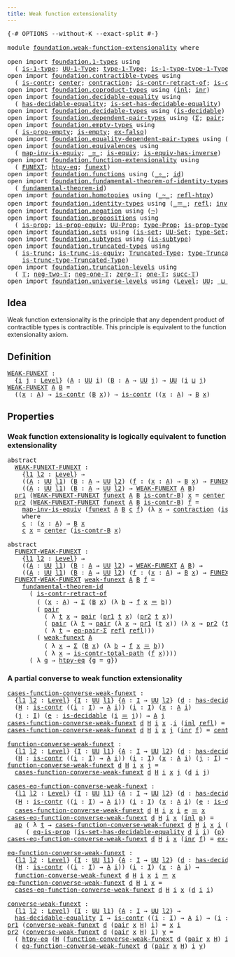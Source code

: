 ```yaml
---
title: Weak function extensionality
---
```


<pre class="Agda"><a id="54" class="Symbol">{-#</a> <a id="58" class="Keyword">OPTIONS</a> <a id="66" class="Pragma">--without-K</a> <a id="78" class="Pragma">--exact-split</a> <a id="92" class="Symbol">#-}</a>

<a id="97" class="Keyword">module</a> <a id="104" href="foundation.weak-function-extensionality.html" class="Module">foundation.weak-function-extensionality</a> <a id="144" class="Keyword">where</a>

<a id="151" class="Keyword">open</a> <a id="156" class="Keyword">import</a> <a id="163" href="foundation.1-types.html" class="Module">foundation.1-types</a> <a id="182" class="Keyword">using</a>
  <a id="190" class="Symbol">(</a> <a id="192" href="foundation-core.1-types.html#807" class="Function">is-1-type</a><a id="201" class="Symbol">;</a> <a id="203" href="foundation-core.1-types.html#873" class="Function">UU-1-Type</a><a id="212" class="Symbol">;</a> <a id="214" href="foundation-core.1-types.html#945" class="Function">type-1-Type</a><a id="225" class="Symbol">;</a> <a id="227" href="foundation-core.1-types.html#1022" class="Function">is-1-type-type-1-Type</a><a id="248" class="Symbol">)</a>
<a id="250" class="Keyword">open</a> <a id="255" class="Keyword">import</a> <a id="262" href="foundation.contractible-types.html" class="Module">foundation.contractible-types</a> <a id="292" class="Keyword">using</a>
  <a id="300" class="Symbol">(</a> <a id="302" href="foundation-core.contractible-types.html#1006" class="Function">is-contr</a><a id="310" class="Symbol">;</a> <a id="312" href="foundation-core.contractible-types.html#1098" class="Function">center</a><a id="318" class="Symbol">;</a> <a id="320" href="foundation-core.contractible-types.html#1438" class="Function">contraction</a><a id="331" class="Symbol">;</a> <a id="333" href="foundation-core.contractible-types.html#2626" class="Function">is-contr-retract-of</a><a id="352" class="Symbol">;</a> <a id="354" href="foundation-core.contractible-types.html#2046" class="Function">is-contr-total-path</a><a id="373" class="Symbol">)</a>
<a id="375" class="Keyword">open</a> <a id="380" class="Keyword">import</a> <a id="387" href="foundation.coproduct-types.html" class="Module">foundation.coproduct-types</a> <a id="414" class="Keyword">using</a> <a id="420" class="Symbol">(</a><a id="421" href="foundation.coproduct-types.html#1249" class="InductiveConstructor">inl</a><a id="424" class="Symbol">;</a> <a id="426" href="foundation.coproduct-types.html#1267" class="InductiveConstructor">inr</a><a id="429" class="Symbol">)</a>
<a id="431" class="Keyword">open</a> <a id="436" class="Keyword">import</a> <a id="443" href="foundation.decidable-equality.html" class="Module">foundation.decidable-equality</a> <a id="473" class="Keyword">using</a>
  <a id="481" class="Symbol">(</a> <a id="483" href="foundation.decidable-equality.html#1796" class="Function">has-decidable-equality</a><a id="505" class="Symbol">;</a> <a id="507" href="foundation.decidable-equality.html#6964" class="Function">is-set-has-decidable-equality</a><a id="536" class="Symbol">)</a>
<a id="538" class="Keyword">open</a> <a id="543" class="Keyword">import</a> <a id="550" href="foundation.decidable-types.html" class="Module">foundation.decidable-types</a> <a id="577" class="Keyword">using</a> <a id="583" class="Symbol">(</a><a id="584" href="foundation.decidable-types.html#1915" class="Function">is-decidable</a><a id="596" class="Symbol">)</a>
<a id="598" class="Keyword">open</a> <a id="603" class="Keyword">import</a> <a id="610" href="foundation.dependent-pair-types.html" class="Module">foundation.dependent-pair-types</a> <a id="642" class="Keyword">using</a> <a id="648" class="Symbol">(</a><a id="649" href="foundation-core.dependent-pair-types.html#515" class="Record">Σ</a><a id="650" class="Symbol">;</a> <a id="652" href="foundation-core.dependent-pair-types.html#588" class="InductiveConstructor">pair</a><a id="656" class="Symbol">;</a> <a id="658" href="foundation-core.dependent-pair-types.html#605" class="Field">pr1</a><a id="661" class="Symbol">;</a> <a id="663" href="foundation-core.dependent-pair-types.html#617" class="Field">pr2</a><a id="666" class="Symbol">)</a>
<a id="668" class="Keyword">open</a> <a id="673" class="Keyword">import</a> <a id="680" href="foundation.empty-types.html" class="Module">foundation.empty-types</a> <a id="703" class="Keyword">using</a>
  <a id="711" class="Symbol">(</a> <a id="713" href="foundation-core.empty-types.html#2377" class="Function">is-prop-empty</a><a id="726" class="Symbol">;</a> <a id="728" href="foundation-core.empty-types.html#1228" class="Function">is-empty</a><a id="736" class="Symbol">;</a> <a id="738" href="foundation-core.empty-types.html#1160" class="Function">ex-falso</a><a id="746" class="Symbol">)</a>
<a id="748" class="Keyword">open</a> <a id="753" class="Keyword">import</a> <a id="760" href="foundation.equality-dependent-pair-types.html" class="Module">foundation.equality-dependent-pair-types</a> <a id="801" class="Keyword">using</a> <a id="807" class="Symbol">(</a><a id="808" href="foundation-core.equality-dependent-pair-types.html#1278" class="Function">eq-pair-Σ</a><a id="817" class="Symbol">)</a>
<a id="819" class="Keyword">open</a> <a id="824" class="Keyword">import</a> <a id="831" href="foundation.equivalences.html" class="Module">foundation.equivalences</a> <a id="855" class="Keyword">using</a>
  <a id="863" class="Symbol">(</a> <a id="865" href="foundation-core.equivalences.html#4187" class="Function">map-inv-is-equiv</a><a id="881" class="Symbol">;</a> <a id="883" href="foundation-core.equivalences.html#1621" class="Function Operator">_≃_</a><a id="886" class="Symbol">;</a> <a id="888" href="foundation-core.equivalences.html#1556" class="Function">is-equiv</a><a id="896" class="Symbol">;</a> <a id="898" href="foundation-core.equivalences.html#3013" class="Function">is-equiv-has-inverse</a><a id="918" class="Symbol">)</a>
<a id="920" class="Keyword">open</a> <a id="925" class="Keyword">import</a> <a id="932" href="foundation.function-extensionality.html" class="Module">foundation.function-extensionality</a> <a id="967" class="Keyword">using</a>
  <a id="975" class="Symbol">(</a> <a id="977" href="foundation-core.function-extensionality.html#1047" class="Function">FUNEXT</a><a id="983" class="Symbol">;</a> <a id="985" href="foundation-core.function-extensionality.html#965" class="Function">htpy-eq</a><a id="992" class="Symbol">;</a> <a id="994" href="foundation-core.function-extensionality.html#1258" class="Postulate">funext</a><a id="1000" class="Symbol">)</a>
<a id="1002" class="Keyword">open</a> <a id="1007" class="Keyword">import</a> <a id="1014" href="foundation.functions.html" class="Module">foundation.functions</a> <a id="1035" class="Keyword">using</a> <a id="1041" class="Symbol">(</a><a id="1042" href="foundation-core.functions.html#420" class="Function Operator">_∘_</a><a id="1045" class="Symbol">;</a> <a id="1047" href="foundation-core.functions.html#322" class="Function">id</a><a id="1049" class="Symbol">)</a>
<a id="1051" class="Keyword">open</a> <a id="1056" class="Keyword">import</a> <a id="1063" href="foundation.fundamental-theorem-of-identity-types.html" class="Module">foundation.fundamental-theorem-of-identity-types</a> <a id="1112" class="Keyword">using</a>
  <a id="1120" class="Symbol">(</a> <a id="1122" href="foundation-core.fundamental-theorem-of-identity-types.html#1894" class="Function">fundamental-theorem-id</a><a id="1144" class="Symbol">)</a>
<a id="1146" class="Keyword">open</a> <a id="1151" class="Keyword">import</a> <a id="1158" href="foundation.homotopies.html" class="Module">foundation.homotopies</a> <a id="1180" class="Keyword">using</a> <a id="1186" class="Symbol">(</a><a id="1187" href="foundation-core.homotopies.html#1249" class="Function Operator">_~_</a><a id="1190" class="Symbol">;</a> <a id="1192" href="foundation-core.homotopies.html#1368" class="Function">refl-htpy</a><a id="1201" class="Symbol">)</a>
<a id="1203" class="Keyword">open</a> <a id="1208" class="Keyword">import</a> <a id="1215" href="foundation.identity-types.html" class="Module">foundation.identity-types</a> <a id="1241" class="Keyword">using</a> <a id="1247" class="Symbol">(</a><a id="1248" href="foundation-core.identity-types.html#1865" class="Function Operator">_＝_</a><a id="1251" class="Symbol">;</a> <a id="1253" href="foundation-core.identity-types.html#1820" class="InductiveConstructor">refl</a><a id="1257" class="Symbol">;</a> <a id="1259" href="foundation-core.identity-types.html#2729" class="Function">inv</a><a id="1262" class="Symbol">;</a> <a id="1264" href="foundation-core.identity-types.html#2425" class="Function Operator">_∙_</a><a id="1267" class="Symbol">;</a> <a id="1269" href="foundation-core.identity-types.html#4003" class="Function">ap</a><a id="1271" class="Symbol">)</a>
<a id="1273" class="Keyword">open</a> <a id="1278" class="Keyword">import</a> <a id="1285" href="foundation.negation.html" class="Module">foundation.negation</a> <a id="1305" class="Keyword">using</a> <a id="1311" class="Symbol">(</a><a id="1312" href="foundation-core.negation.html#465" class="Function">¬</a><a id="1313" class="Symbol">)</a>
<a id="1315" class="Keyword">open</a> <a id="1320" class="Keyword">import</a> <a id="1327" href="foundation.propositions.html" class="Module">foundation.propositions</a> <a id="1351" class="Keyword">using</a>
  <a id="1359" class="Symbol">(</a> <a id="1361" href="foundation-core.propositions.html#1309" class="Function">is-prop</a><a id="1368" class="Symbol">;</a> <a id="1370" href="foundation-core.propositions.html#4526" class="Function">is-prop-equiv</a><a id="1383" class="Symbol">;</a> <a id="1385" href="foundation-core.propositions.html#1393" class="Function">UU-Prop</a><a id="1392" class="Symbol">;</a> <a id="1394" href="foundation-core.propositions.html#1495" class="Function">type-Prop</a><a id="1403" class="Symbol">;</a> <a id="1405" href="foundation-core.propositions.html#1562" class="Function">is-prop-type-Prop</a><a id="1422" class="Symbol">;</a> <a id="1424" href="foundation-core.propositions.html#2719" class="Function">eq-is-prop</a><a id="1434" class="Symbol">)</a>
<a id="1436" class="Keyword">open</a> <a id="1441" class="Keyword">import</a> <a id="1448" href="foundation.sets.html" class="Module">foundation.sets</a> <a id="1464" class="Keyword">using</a> <a id="1470" class="Symbol">(</a><a id="1471" href="foundation-core.sets.html#1113" class="Function">is-set</a><a id="1477" class="Symbol">;</a> <a id="1479" href="foundation-core.sets.html#1190" class="Function">UU-Set</a><a id="1485" class="Symbol">;</a> <a id="1487" href="foundation-core.sets.html#1304" class="Function">type-Set</a><a id="1495" class="Symbol">;</a> <a id="1497" href="foundation-core.sets.html#1355" class="Function">is-set-type-Set</a><a id="1512" class="Symbol">)</a>
<a id="1514" class="Keyword">open</a> <a id="1519" class="Keyword">import</a> <a id="1526" href="foundation.subtypes.html" class="Module">foundation.subtypes</a> <a id="1546" class="Keyword">using</a> <a id="1552" class="Symbol">(</a><a id="1553" href="foundation-core.subtypes.html#2152" class="Function">is-subtype</a><a id="1563" class="Symbol">)</a>
<a id="1565" class="Keyword">open</a> <a id="1570" class="Keyword">import</a> <a id="1577" href="foundation.truncated-types.html" class="Module">foundation.truncated-types</a> <a id="1604" class="Keyword">using</a>
  <a id="1612" class="Symbol">(</a> <a id="1614" href="foundation-core.truncated-types.html#1749" class="Function">is-trunc</a><a id="1622" class="Symbol">;</a> <a id="1624" href="foundation-core.truncated-types.html#4268" class="Function">is-trunc-is-equiv</a><a id="1641" class="Symbol">;</a> <a id="1643" href="foundation-core.truncated-types.html#2047" class="Function">Truncated-Type</a><a id="1657" class="Symbol">;</a> <a id="1659" href="foundation-core.truncated-types.html#2182" class="Function">type-Truncated-Type</a><a id="1678" class="Symbol">;</a>
    <a id="1684" href="foundation-core.truncated-types.html#2261" class="Function">is-trunc-type-Truncated-Type</a><a id="1712" class="Symbol">)</a>
<a id="1714" class="Keyword">open</a> <a id="1719" class="Keyword">import</a> <a id="1726" href="foundation.truncation-levels.html" class="Module">foundation.truncation-levels</a> <a id="1755" class="Keyword">using</a>
  <a id="1763" class="Symbol">(</a> <a id="1765" href="foundation-core.truncation-levels.html#395" class="Datatype">𝕋</a><a id="1766" class="Symbol">;</a> <a id="1768" href="foundation-core.truncation-levels.html#416" class="InductiveConstructor">neg-two-𝕋</a><a id="1777" class="Symbol">;</a> <a id="1779" href="foundation-core.truncation-levels.html#448" class="Function">neg-one-𝕋</a><a id="1788" class="Symbol">;</a> <a id="1790" href="foundation-core.truncation-levels.html#492" class="Function">zero-𝕋</a><a id="1796" class="Symbol">;</a> <a id="1798" href="foundation-core.truncation-levels.html#530" class="Function">one-𝕋</a><a id="1803" class="Symbol">;</a> <a id="1805" href="foundation-core.truncation-levels.html#432" class="InductiveConstructor">succ-𝕋</a><a id="1811" class="Symbol">)</a>
<a id="1813" class="Keyword">open</a> <a id="1818" class="Keyword">import</a> <a id="1825" href="foundation.universe-levels.html" class="Module">foundation.universe-levels</a> <a id="1852" class="Keyword">using</a> <a id="1858" class="Symbol">(</a><a id="1859" href="Agda.Primitive.html#597" class="Postulate">Level</a><a id="1864" class="Symbol">;</a> <a id="1866" href="foundation-core.universe-levels.html#235" class="Primitive">UU</a><a id="1868" class="Symbol">;</a> <a id="1870" href="Agda.Primitive.html#810" class="Primitive Operator">_⊔_</a><a id="1873" class="Symbol">)</a>
</pre>
## Idea

Weak function extensionality is the principle that any dependent product of contractible types is contractible. This principle is equivalent to the function extensionality axiom.

## Definition

<pre class="Agda"><a id="WEAK-FUNEXT"></a><a id="2092" href="foundation.weak-function-extensionality.html#2092" class="Function">WEAK-FUNEXT</a> <a id="2104" class="Symbol">:</a>
  <a id="2108" class="Symbol">{</a><a id="2109" href="foundation.weak-function-extensionality.html#2109" class="Bound">i</a> <a id="2111" href="foundation.weak-function-extensionality.html#2111" class="Bound">j</a> <a id="2113" class="Symbol">:</a> <a id="2115" href="Agda.Primitive.html#597" class="Postulate">Level</a><a id="2120" class="Symbol">}</a> <a id="2122" class="Symbol">(</a><a id="2123" href="foundation.weak-function-extensionality.html#2123" class="Bound">A</a> <a id="2125" class="Symbol">:</a> <a id="2127" href="foundation-core.universe-levels.html#235" class="Primitive">UU</a> <a id="2130" href="foundation.weak-function-extensionality.html#2109" class="Bound">i</a><a id="2131" class="Symbol">)</a> <a id="2133" class="Symbol">(</a><a id="2134" href="foundation.weak-function-extensionality.html#2134" class="Bound">B</a> <a id="2136" class="Symbol">:</a> <a id="2138" href="foundation.weak-function-extensionality.html#2123" class="Bound">A</a> <a id="2140" class="Symbol">→</a> <a id="2142" href="foundation-core.universe-levels.html#235" class="Primitive">UU</a> <a id="2145" href="foundation.weak-function-extensionality.html#2111" class="Bound">j</a><a id="2146" class="Symbol">)</a> <a id="2148" class="Symbol">→</a> <a id="2150" href="foundation-core.universe-levels.html#235" class="Primitive">UU</a> <a id="2153" class="Symbol">(</a><a id="2154" href="foundation.weak-function-extensionality.html#2109" class="Bound">i</a> <a id="2156" href="Agda.Primitive.html#810" class="Primitive Operator">⊔</a> <a id="2158" href="foundation.weak-function-extensionality.html#2111" class="Bound">j</a><a id="2159" class="Symbol">)</a>
<a id="2161" href="foundation.weak-function-extensionality.html#2092" class="Function">WEAK-FUNEXT</a> <a id="2173" href="foundation.weak-function-extensionality.html#2173" class="Bound">A</a> <a id="2175" href="foundation.weak-function-extensionality.html#2175" class="Bound">B</a> <a id="2177" class="Symbol">=</a>
  <a id="2181" class="Symbol">((</a><a id="2183" href="foundation.weak-function-extensionality.html#2183" class="Bound">x</a> <a id="2185" class="Symbol">:</a> <a id="2187" href="foundation.weak-function-extensionality.html#2173" class="Bound">A</a><a id="2188" class="Symbol">)</a> <a id="2190" class="Symbol">→</a> <a id="2192" href="foundation-core.contractible-types.html#1006" class="Function">is-contr</a> <a id="2201" class="Symbol">(</a><a id="2202" href="foundation.weak-function-extensionality.html#2175" class="Bound">B</a> <a id="2204" href="foundation.weak-function-extensionality.html#2183" class="Bound">x</a><a id="2205" class="Symbol">))</a> <a id="2208" class="Symbol">→</a> <a id="2210" href="foundation-core.contractible-types.html#1006" class="Function">is-contr</a> <a id="2219" class="Symbol">((</a><a id="2221" href="foundation.weak-function-extensionality.html#2221" class="Bound">x</a> <a id="2223" class="Symbol">:</a> <a id="2225" href="foundation.weak-function-extensionality.html#2173" class="Bound">A</a><a id="2226" class="Symbol">)</a> <a id="2228" class="Symbol">→</a> <a id="2230" href="foundation.weak-function-extensionality.html#2175" class="Bound">B</a> <a id="2232" href="foundation.weak-function-extensionality.html#2221" class="Bound">x</a><a id="2233" class="Symbol">)</a>
</pre>
## Properties

### Weak function extensionality is logically equivalent to function extensionality

<pre class="Agda"><a id="2348" class="Keyword">abstract</a>
  <a id="WEAK-FUNEXT-FUNEXT"></a><a id="2359" href="foundation.weak-function-extensionality.html#2359" class="Function">WEAK-FUNEXT-FUNEXT</a> <a id="2378" class="Symbol">:</a>
    <a id="2384" class="Symbol">{</a><a id="2385" href="foundation.weak-function-extensionality.html#2385" class="Bound">l1</a> <a id="2388" href="foundation.weak-function-extensionality.html#2388" class="Bound">l2</a> <a id="2391" class="Symbol">:</a> <a id="2393" href="Agda.Primitive.html#597" class="Postulate">Level</a><a id="2398" class="Symbol">}</a> <a id="2400" class="Symbol">→</a>
    <a id="2406" class="Symbol">((</a><a id="2408" href="foundation.weak-function-extensionality.html#2408" class="Bound">A</a> <a id="2410" class="Symbol">:</a> <a id="2412" href="foundation-core.universe-levels.html#235" class="Primitive">UU</a> <a id="2415" href="foundation.weak-function-extensionality.html#2385" class="Bound">l1</a><a id="2417" class="Symbol">)</a> <a id="2419" class="Symbol">(</a><a id="2420" href="foundation.weak-function-extensionality.html#2420" class="Bound">B</a> <a id="2422" class="Symbol">:</a> <a id="2424" href="foundation.weak-function-extensionality.html#2408" class="Bound">A</a> <a id="2426" class="Symbol">→</a> <a id="2428" href="foundation-core.universe-levels.html#235" class="Primitive">UU</a> <a id="2431" href="foundation.weak-function-extensionality.html#2388" class="Bound">l2</a><a id="2433" class="Symbol">)</a> <a id="2435" class="Symbol">(</a><a id="2436" href="foundation.weak-function-extensionality.html#2436" class="Bound">f</a> <a id="2438" class="Symbol">:</a> <a id="2440" class="Symbol">(</a><a id="2441" href="foundation.weak-function-extensionality.html#2441" class="Bound">x</a> <a id="2443" class="Symbol">:</a> <a id="2445" href="foundation.weak-function-extensionality.html#2408" class="Bound">A</a><a id="2446" class="Symbol">)</a> <a id="2448" class="Symbol">→</a> <a id="2450" href="foundation.weak-function-extensionality.html#2420" class="Bound">B</a> <a id="2452" href="foundation.weak-function-extensionality.html#2441" class="Bound">x</a><a id="2453" class="Symbol">)</a> <a id="2455" class="Symbol">→</a> <a id="2457" href="foundation-core.function-extensionality.html#1047" class="Function">FUNEXT</a> <a id="2464" href="foundation.weak-function-extensionality.html#2436" class="Bound">f</a><a id="2465" class="Symbol">)</a> <a id="2467" class="Symbol">→</a>
    <a id="2473" class="Symbol">((</a><a id="2475" href="foundation.weak-function-extensionality.html#2475" class="Bound">A</a> <a id="2477" class="Symbol">:</a> <a id="2479" href="foundation-core.universe-levels.html#235" class="Primitive">UU</a> <a id="2482" href="foundation.weak-function-extensionality.html#2385" class="Bound">l1</a><a id="2484" class="Symbol">)</a> <a id="2486" class="Symbol">(</a><a id="2487" href="foundation.weak-function-extensionality.html#2487" class="Bound">B</a> <a id="2489" class="Symbol">:</a> <a id="2491" href="foundation.weak-function-extensionality.html#2475" class="Bound">A</a> <a id="2493" class="Symbol">→</a> <a id="2495" href="foundation-core.universe-levels.html#235" class="Primitive">UU</a> <a id="2498" href="foundation.weak-function-extensionality.html#2388" class="Bound">l2</a><a id="2500" class="Symbol">)</a> <a id="2502" class="Symbol">→</a> <a id="2504" href="foundation.weak-function-extensionality.html#2092" class="Function">WEAK-FUNEXT</a> <a id="2516" href="foundation.weak-function-extensionality.html#2475" class="Bound">A</a> <a id="2518" href="foundation.weak-function-extensionality.html#2487" class="Bound">B</a><a id="2519" class="Symbol">)</a>
  <a id="2523" href="foundation-core.dependent-pair-types.html#605" class="Field">pr1</a> <a id="2527" class="Symbol">(</a><a id="2528" href="foundation.weak-function-extensionality.html#2359" class="Function">WEAK-FUNEXT-FUNEXT</a> <a id="2547" href="foundation.weak-function-extensionality.html#2547" class="Bound">funext</a> <a id="2554" href="foundation.weak-function-extensionality.html#2554" class="Bound">A</a> <a id="2556" href="foundation.weak-function-extensionality.html#2556" class="Bound">B</a> <a id="2558" href="foundation.weak-function-extensionality.html#2558" class="Bound">is-contr-B</a><a id="2568" class="Symbol">)</a> <a id="2570" href="foundation.weak-function-extensionality.html#2570" class="Bound">x</a> <a id="2572" class="Symbol">=</a> <a id="2574" href="foundation-core.contractible-types.html#1098" class="Function">center</a> <a id="2581" class="Symbol">(</a><a id="2582" href="foundation.weak-function-extensionality.html#2558" class="Bound">is-contr-B</a> <a id="2593" href="foundation.weak-function-extensionality.html#2570" class="Bound">x</a><a id="2594" class="Symbol">)</a>
  <a id="2598" href="foundation-core.dependent-pair-types.html#617" class="Field">pr2</a> <a id="2602" class="Symbol">(</a><a id="2603" href="foundation.weak-function-extensionality.html#2359" class="Function">WEAK-FUNEXT-FUNEXT</a> <a id="2622" href="foundation.weak-function-extensionality.html#2622" class="Bound">funext</a> <a id="2629" href="foundation.weak-function-extensionality.html#2629" class="Bound">A</a> <a id="2631" href="foundation.weak-function-extensionality.html#2631" class="Bound">B</a> <a id="2633" href="foundation.weak-function-extensionality.html#2633" class="Bound">is-contr-B</a><a id="2643" class="Symbol">)</a> <a id="2645" href="foundation.weak-function-extensionality.html#2645" class="Bound">f</a> <a id="2647" class="Symbol">=</a>
    <a id="2653" href="foundation-core.equivalences.html#4187" class="Function">map-inv-is-equiv</a> <a id="2670" class="Symbol">(</a><a id="2671" href="foundation.weak-function-extensionality.html#2622" class="Bound">funext</a> <a id="2678" href="foundation.weak-function-extensionality.html#2629" class="Bound">A</a> <a id="2680" href="foundation.weak-function-extensionality.html#2631" class="Bound">B</a> <a id="2682" href="foundation.weak-function-extensionality.html#2742" class="Function">c</a> <a id="2684" href="foundation.weak-function-extensionality.html#2645" class="Bound">f</a><a id="2685" class="Symbol">)</a> <a id="2687" class="Symbol">(λ</a> <a id="2690" href="foundation.weak-function-extensionality.html#2690" class="Bound">x</a> <a id="2692" class="Symbol">→</a> <a id="2694" href="foundation-core.contractible-types.html#1438" class="Function">contraction</a> <a id="2706" class="Symbol">(</a><a id="2707" href="foundation.weak-function-extensionality.html#2633" class="Bound">is-contr-B</a> <a id="2718" href="foundation.weak-function-extensionality.html#2690" class="Bound">x</a><a id="2719" class="Symbol">)</a> <a id="2721" class="Symbol">(</a><a id="2722" href="foundation.weak-function-extensionality.html#2645" class="Bound">f</a> <a id="2724" href="foundation.weak-function-extensionality.html#2690" class="Bound">x</a><a id="2725" class="Symbol">))</a>
    <a id="2732" class="Keyword">where</a>
    <a id="2742" href="foundation.weak-function-extensionality.html#2742" class="Function">c</a> <a id="2744" class="Symbol">:</a> <a id="2746" class="Symbol">(</a><a id="2747" href="foundation.weak-function-extensionality.html#2747" class="Bound">x</a> <a id="2749" class="Symbol">:</a> <a id="2751" href="foundation.weak-function-extensionality.html#2629" class="Bound">A</a><a id="2752" class="Symbol">)</a> <a id="2754" class="Symbol">→</a> <a id="2756" href="foundation.weak-function-extensionality.html#2631" class="Bound">B</a> <a id="2758" href="foundation.weak-function-extensionality.html#2747" class="Bound">x</a>
    <a id="2764" href="foundation.weak-function-extensionality.html#2742" class="Function">c</a> <a id="2766" href="foundation.weak-function-extensionality.html#2766" class="Bound">x</a> <a id="2768" class="Symbol">=</a> <a id="2770" href="foundation-core.contractible-types.html#1098" class="Function">center</a> <a id="2777" class="Symbol">(</a><a id="2778" href="foundation.weak-function-extensionality.html#2633" class="Bound">is-contr-B</a> <a id="2789" href="foundation.weak-function-extensionality.html#2766" class="Bound">x</a><a id="2790" class="Symbol">)</a>

<a id="2793" class="Keyword">abstract</a>
  <a id="FUNEXT-WEAK-FUNEXT"></a><a id="2804" href="foundation.weak-function-extensionality.html#2804" class="Function">FUNEXT-WEAK-FUNEXT</a> <a id="2823" class="Symbol">:</a>
    <a id="2829" class="Symbol">{</a><a id="2830" href="foundation.weak-function-extensionality.html#2830" class="Bound">l1</a> <a id="2833" href="foundation.weak-function-extensionality.html#2833" class="Bound">l2</a> <a id="2836" class="Symbol">:</a> <a id="2838" href="Agda.Primitive.html#597" class="Postulate">Level</a><a id="2843" class="Symbol">}</a> <a id="2845" class="Symbol">→</a>
    <a id="2851" class="Symbol">((</a><a id="2853" href="foundation.weak-function-extensionality.html#2853" class="Bound">A</a> <a id="2855" class="Symbol">:</a> <a id="2857" href="foundation-core.universe-levels.html#235" class="Primitive">UU</a> <a id="2860" href="foundation.weak-function-extensionality.html#2830" class="Bound">l1</a><a id="2862" class="Symbol">)</a> <a id="2864" class="Symbol">(</a><a id="2865" href="foundation.weak-function-extensionality.html#2865" class="Bound">B</a> <a id="2867" class="Symbol">:</a> <a id="2869" href="foundation.weak-function-extensionality.html#2853" class="Bound">A</a> <a id="2871" class="Symbol">→</a> <a id="2873" href="foundation-core.universe-levels.html#235" class="Primitive">UU</a> <a id="2876" href="foundation.weak-function-extensionality.html#2833" class="Bound">l2</a><a id="2878" class="Symbol">)</a> <a id="2880" class="Symbol">→</a> <a id="2882" href="foundation.weak-function-extensionality.html#2092" class="Function">WEAK-FUNEXT</a> <a id="2894" href="foundation.weak-function-extensionality.html#2853" class="Bound">A</a> <a id="2896" href="foundation.weak-function-extensionality.html#2865" class="Bound">B</a><a id="2897" class="Symbol">)</a> <a id="2899" class="Symbol">→</a>
    <a id="2905" class="Symbol">((</a><a id="2907" href="foundation.weak-function-extensionality.html#2907" class="Bound">A</a> <a id="2909" class="Symbol">:</a> <a id="2911" href="foundation-core.universe-levels.html#235" class="Primitive">UU</a> <a id="2914" href="foundation.weak-function-extensionality.html#2830" class="Bound">l1</a><a id="2916" class="Symbol">)</a> <a id="2918" class="Symbol">(</a><a id="2919" href="foundation.weak-function-extensionality.html#2919" class="Bound">B</a> <a id="2921" class="Symbol">:</a> <a id="2923" href="foundation.weak-function-extensionality.html#2907" class="Bound">A</a> <a id="2925" class="Symbol">→</a> <a id="2927" href="foundation-core.universe-levels.html#235" class="Primitive">UU</a> <a id="2930" href="foundation.weak-function-extensionality.html#2833" class="Bound">l2</a><a id="2932" class="Symbol">)</a> <a id="2934" class="Symbol">(</a><a id="2935" href="foundation.weak-function-extensionality.html#2935" class="Bound">f</a> <a id="2937" class="Symbol">:</a> <a id="2939" class="Symbol">(</a><a id="2940" href="foundation.weak-function-extensionality.html#2940" class="Bound">x</a> <a id="2942" class="Symbol">:</a> <a id="2944" href="foundation.weak-function-extensionality.html#2907" class="Bound">A</a><a id="2945" class="Symbol">)</a> <a id="2947" class="Symbol">→</a> <a id="2949" href="foundation.weak-function-extensionality.html#2919" class="Bound">B</a> <a id="2951" href="foundation.weak-function-extensionality.html#2940" class="Bound">x</a><a id="2952" class="Symbol">)</a> <a id="2954" class="Symbol">→</a> <a id="2956" href="foundation-core.function-extensionality.html#1047" class="Function">FUNEXT</a> <a id="2963" href="foundation.weak-function-extensionality.html#2935" class="Bound">f</a><a id="2964" class="Symbol">)</a>
  <a id="2968" href="foundation.weak-function-extensionality.html#2804" class="Function">FUNEXT-WEAK-FUNEXT</a> <a id="2987" href="foundation.weak-function-extensionality.html#2987" class="Bound">weak-funext</a> <a id="2999" href="foundation.weak-function-extensionality.html#2999" class="Bound">A</a> <a id="3001" href="foundation.weak-function-extensionality.html#3001" class="Bound">B</a> <a id="3003" href="foundation.weak-function-extensionality.html#3003" class="Bound">f</a> <a id="3005" class="Symbol">=</a>
    <a id="3011" href="foundation-core.fundamental-theorem-of-identity-types.html#1894" class="Function">fundamental-theorem-id</a>
      <a id="3040" class="Symbol">(</a> <a id="3042" href="foundation-core.contractible-types.html#2626" class="Function">is-contr-retract-of</a>
        <a id="3070" class="Symbol">(</a> <a id="3072" class="Symbol">(</a><a id="3073" href="foundation.weak-function-extensionality.html#3073" class="Bound">x</a> <a id="3075" class="Symbol">:</a> <a id="3077" href="foundation.weak-function-extensionality.html#2999" class="Bound">A</a><a id="3078" class="Symbol">)</a> <a id="3080" class="Symbol">→</a> <a id="3082" href="foundation-core.dependent-pair-types.html#515" class="Record">Σ</a> <a id="3084" class="Symbol">(</a><a id="3085" href="foundation.weak-function-extensionality.html#3001" class="Bound">B</a> <a id="3087" href="foundation.weak-function-extensionality.html#3073" class="Bound">x</a><a id="3088" class="Symbol">)</a> <a id="3090" class="Symbol">(λ</a> <a id="3093" href="foundation.weak-function-extensionality.html#3093" class="Bound">b</a> <a id="3095" class="Symbol">→</a> <a id="3097" href="foundation.weak-function-extensionality.html#3003" class="Bound">f</a> <a id="3099" href="foundation.weak-function-extensionality.html#3073" class="Bound">x</a> <a id="3101" href="foundation-core.identity-types.html#1865" class="Function Operator">＝</a> <a id="3103" href="foundation.weak-function-extensionality.html#3093" class="Bound">b</a><a id="3104" class="Symbol">))</a>
        <a id="3115" class="Symbol">(</a> <a id="3117" href="foundation-core.dependent-pair-types.html#588" class="InductiveConstructor">pair</a>
          <a id="3132" class="Symbol">(</a> <a id="3134" class="Symbol">λ</a> <a id="3136" href="foundation.weak-function-extensionality.html#3136" class="Bound">t</a> <a id="3138" href="foundation.weak-function-extensionality.html#3138" class="Bound">x</a> <a id="3140" class="Symbol">→</a> <a id="3142" href="foundation-core.dependent-pair-types.html#588" class="InductiveConstructor">pair</a> <a id="3147" class="Symbol">(</a><a id="3148" href="foundation-core.dependent-pair-types.html#605" class="Field">pr1</a> <a id="3152" href="foundation.weak-function-extensionality.html#3136" class="Bound">t</a> <a id="3154" href="foundation.weak-function-extensionality.html#3138" class="Bound">x</a><a id="3155" class="Symbol">)</a> <a id="3157" class="Symbol">(</a><a id="3158" href="foundation-core.dependent-pair-types.html#617" class="Field">pr2</a> <a id="3162" href="foundation.weak-function-extensionality.html#3136" class="Bound">t</a> <a id="3164" href="foundation.weak-function-extensionality.html#3138" class="Bound">x</a><a id="3165" class="Symbol">))</a>
          <a id="3178" class="Symbol">(</a> <a id="3180" href="foundation-core.dependent-pair-types.html#588" class="InductiveConstructor">pair</a> <a id="3185" class="Symbol">(λ</a> <a id="3188" href="foundation.weak-function-extensionality.html#3188" class="Bound">t</a> <a id="3190" class="Symbol">→</a> <a id="3192" href="foundation-core.dependent-pair-types.html#588" class="InductiveConstructor">pair</a> <a id="3197" class="Symbol">(λ</a> <a id="3200" href="foundation.weak-function-extensionality.html#3200" class="Bound">x</a> <a id="3202" class="Symbol">→</a> <a id="3204" href="foundation-core.dependent-pair-types.html#605" class="Field">pr1</a> <a id="3208" class="Symbol">(</a><a id="3209" href="foundation.weak-function-extensionality.html#3188" class="Bound">t</a> <a id="3211" href="foundation.weak-function-extensionality.html#3200" class="Bound">x</a><a id="3212" class="Symbol">))</a> <a id="3215" class="Symbol">(λ</a> <a id="3218" href="foundation.weak-function-extensionality.html#3218" class="Bound">x</a> <a id="3220" class="Symbol">→</a> <a id="3222" href="foundation-core.dependent-pair-types.html#617" class="Field">pr2</a> <a id="3226" class="Symbol">(</a><a id="3227" href="foundation.weak-function-extensionality.html#3188" class="Bound">t</a> <a id="3229" href="foundation.weak-function-extensionality.html#3218" class="Bound">x</a><a id="3230" class="Symbol">)))</a>
          <a id="3244" class="Symbol">(</a> <a id="3246" class="Symbol">λ</a> <a id="3248" href="foundation.weak-function-extensionality.html#3248" class="Bound">t</a> <a id="3250" class="Symbol">→</a> <a id="3252" href="foundation-core.equality-dependent-pair-types.html#1278" class="Function">eq-pair-Σ</a> <a id="3262" href="foundation-core.identity-types.html#1820" class="InductiveConstructor">refl</a> <a id="3267" href="foundation-core.identity-types.html#1820" class="InductiveConstructor">refl</a><a id="3271" class="Symbol">)))</a>
        <a id="3283" class="Symbol">(</a> <a id="3285" href="foundation.weak-function-extensionality.html#2987" class="Bound">weak-funext</a> <a id="3297" href="foundation.weak-function-extensionality.html#2999" class="Bound">A</a>
          <a id="3309" class="Symbol">(</a> <a id="3311" class="Symbol">λ</a> <a id="3313" href="foundation.weak-function-extensionality.html#3313" class="Bound">x</a> <a id="3315" class="Symbol">→</a> <a id="3317" href="foundation-core.dependent-pair-types.html#515" class="Record">Σ</a> <a id="3319" class="Symbol">(</a><a id="3320" href="foundation.weak-function-extensionality.html#3001" class="Bound">B</a> <a id="3322" href="foundation.weak-function-extensionality.html#3313" class="Bound">x</a><a id="3323" class="Symbol">)</a> <a id="3325" class="Symbol">(λ</a> <a id="3328" href="foundation.weak-function-extensionality.html#3328" class="Bound">b</a> <a id="3330" class="Symbol">→</a> <a id="3332" href="foundation.weak-function-extensionality.html#3003" class="Bound">f</a> <a id="3334" href="foundation.weak-function-extensionality.html#3313" class="Bound">x</a> <a id="3336" href="foundation-core.identity-types.html#1865" class="Function Operator">＝</a> <a id="3338" href="foundation.weak-function-extensionality.html#3328" class="Bound">b</a><a id="3339" class="Symbol">))</a>
          <a id="3352" class="Symbol">(</a> <a id="3354" class="Symbol">λ</a> <a id="3356" href="foundation.weak-function-extensionality.html#3356" class="Bound">x</a> <a id="3358" class="Symbol">→</a> <a id="3360" href="foundation-core.contractible-types.html#2046" class="Function">is-contr-total-path</a> <a id="3380" class="Symbol">(</a><a id="3381" href="foundation.weak-function-extensionality.html#3003" class="Bound">f</a> <a id="3383" href="foundation.weak-function-extensionality.html#3356" class="Bound">x</a><a id="3384" class="Symbol">))))</a>
      <a id="3395" class="Symbol">(</a> <a id="3397" class="Symbol">λ</a> <a id="3399" href="foundation.weak-function-extensionality.html#3399" class="Bound">g</a> <a id="3401" class="Symbol">→</a> <a id="3403" href="foundation-core.function-extensionality.html#965" class="Function">htpy-eq</a> <a id="3411" class="Symbol">{</a><a id="3412" class="Argument">g</a> <a id="3414" class="Symbol">=</a> <a id="3416" href="foundation.weak-function-extensionality.html#3399" class="Bound">g</a><a id="3417" class="Symbol">})</a>
</pre>
### A partial converse to weak function extensionality

<pre class="Agda"><a id="cases-function-converse-weak-funext"></a><a id="3489" href="foundation.weak-function-extensionality.html#3489" class="Function">cases-function-converse-weak-funext</a> <a id="3525" class="Symbol">:</a>
  <a id="3529" class="Symbol">{</a><a id="3530" href="foundation.weak-function-extensionality.html#3530" class="Bound">l1</a> <a id="3533" href="foundation.weak-function-extensionality.html#3533" class="Bound">l2</a> <a id="3536" class="Symbol">:</a> <a id="3538" href="Agda.Primitive.html#597" class="Postulate">Level</a><a id="3543" class="Symbol">}</a> <a id="3545" class="Symbol">{</a><a id="3546" href="foundation.weak-function-extensionality.html#3546" class="Bound">I</a> <a id="3548" class="Symbol">:</a> <a id="3550" href="foundation-core.universe-levels.html#235" class="Primitive">UU</a> <a id="3553" href="foundation.weak-function-extensionality.html#3530" class="Bound">l1</a><a id="3555" class="Symbol">}</a> <a id="3557" class="Symbol">{</a><a id="3558" href="foundation.weak-function-extensionality.html#3558" class="Bound">A</a> <a id="3560" class="Symbol">:</a> <a id="3562" href="foundation.weak-function-extensionality.html#3546" class="Bound">I</a> <a id="3564" class="Symbol">→</a> <a id="3566" href="foundation-core.universe-levels.html#235" class="Primitive">UU</a> <a id="3569" href="foundation.weak-function-extensionality.html#3533" class="Bound">l2</a><a id="3571" class="Symbol">}</a> <a id="3573" class="Symbol">(</a><a id="3574" href="foundation.weak-function-extensionality.html#3574" class="Bound">d</a> <a id="3576" class="Symbol">:</a> <a id="3578" href="foundation.decidable-equality.html#1796" class="Function">has-decidable-equality</a> <a id="3601" href="foundation.weak-function-extensionality.html#3546" class="Bound">I</a><a id="3602" class="Symbol">)</a>
  <a id="3606" class="Symbol">(</a><a id="3607" href="foundation.weak-function-extensionality.html#3607" class="Bound">H</a> <a id="3609" class="Symbol">:</a> <a id="3611" href="foundation-core.contractible-types.html#1006" class="Function">is-contr</a> <a id="3620" class="Symbol">((</a><a id="3622" href="foundation.weak-function-extensionality.html#3622" class="Bound">i</a> <a id="3624" class="Symbol">:</a> <a id="3626" href="foundation.weak-function-extensionality.html#3546" class="Bound">I</a><a id="3627" class="Symbol">)</a> <a id="3629" class="Symbol">→</a> <a id="3631" href="foundation.weak-function-extensionality.html#3558" class="Bound">A</a> <a id="3633" href="foundation.weak-function-extensionality.html#3622" class="Bound">i</a><a id="3634" class="Symbol">))</a> <a id="3637" class="Symbol">(</a><a id="3638" href="foundation.weak-function-extensionality.html#3638" class="Bound">i</a> <a id="3640" class="Symbol">:</a> <a id="3642" href="foundation.weak-function-extensionality.html#3546" class="Bound">I</a><a id="3643" class="Symbol">)</a> <a id="3645" class="Symbol">(</a><a id="3646" href="foundation.weak-function-extensionality.html#3646" class="Bound">x</a> <a id="3648" class="Symbol">:</a> <a id="3650" href="foundation.weak-function-extensionality.html#3558" class="Bound">A</a> <a id="3652" href="foundation.weak-function-extensionality.html#3638" class="Bound">i</a><a id="3653" class="Symbol">)</a>
  <a id="3657" class="Symbol">(</a><a id="3658" href="foundation.weak-function-extensionality.html#3658" class="Bound">j</a> <a id="3660" class="Symbol">:</a> <a id="3662" href="foundation.weak-function-extensionality.html#3546" class="Bound">I</a><a id="3663" class="Symbol">)</a> <a id="3665" class="Symbol">(</a><a id="3666" href="foundation.weak-function-extensionality.html#3666" class="Bound">e</a> <a id="3668" class="Symbol">:</a> <a id="3670" href="foundation.decidable-types.html#1915" class="Function">is-decidable</a> <a id="3683" class="Symbol">(</a><a id="3684" href="foundation.weak-function-extensionality.html#3638" class="Bound">i</a> <a id="3686" href="foundation-core.identity-types.html#1865" class="Function Operator">＝</a> <a id="3688" href="foundation.weak-function-extensionality.html#3658" class="Bound">j</a><a id="3689" class="Symbol">))</a> <a id="3692" class="Symbol">→</a> <a id="3694" href="foundation.weak-function-extensionality.html#3558" class="Bound">A</a> <a id="3696" href="foundation.weak-function-extensionality.html#3658" class="Bound">j</a>
<a id="3698" href="foundation.weak-function-extensionality.html#3489" class="Function">cases-function-converse-weak-funext</a> <a id="3734" href="foundation.weak-function-extensionality.html#3734" class="Bound">d</a> <a id="3736" href="foundation.weak-function-extensionality.html#3736" class="Bound">H</a> <a id="3738" href="foundation.weak-function-extensionality.html#3738" class="Bound">i</a> <a id="3740" href="foundation.weak-function-extensionality.html#3740" class="Bound">x</a> <a id="3742" class="DottedPattern Symbol">.</a><a id="3743" href="foundation.weak-function-extensionality.html#3738" class="DottedPattern Bound">i</a> <a id="3745" class="Symbol">(</a><a id="3746" href="foundation.coproduct-types.html#1249" class="InductiveConstructor">inl</a> <a id="3750" href="foundation-core.identity-types.html#1820" class="InductiveConstructor">refl</a><a id="3754" class="Symbol">)</a> <a id="3756" class="Symbol">=</a> <a id="3758" href="foundation.weak-function-extensionality.html#3740" class="Bound">x</a>
<a id="3760" href="foundation.weak-function-extensionality.html#3489" class="Function">cases-function-converse-weak-funext</a> <a id="3796" href="foundation.weak-function-extensionality.html#3796" class="Bound">d</a> <a id="3798" href="foundation.weak-function-extensionality.html#3798" class="Bound">H</a> <a id="3800" href="foundation.weak-function-extensionality.html#3800" class="Bound">i</a> <a id="3802" href="foundation.weak-function-extensionality.html#3802" class="Bound">x</a> <a id="3804" href="foundation.weak-function-extensionality.html#3804" class="Bound">j</a> <a id="3806" class="Symbol">(</a><a id="3807" href="foundation.coproduct-types.html#1267" class="InductiveConstructor">inr</a> <a id="3811" href="foundation.weak-function-extensionality.html#3811" class="Bound">f</a><a id="3812" class="Symbol">)</a> <a id="3814" class="Symbol">=</a> <a id="3816" href="foundation-core.contractible-types.html#1098" class="Function">center</a> <a id="3823" href="foundation.weak-function-extensionality.html#3798" class="Bound">H</a> <a id="3825" href="foundation.weak-function-extensionality.html#3804" class="Bound">j</a>

<a id="function-converse-weak-funext"></a><a id="3828" href="foundation.weak-function-extensionality.html#3828" class="Function">function-converse-weak-funext</a> <a id="3858" class="Symbol">:</a>
  <a id="3862" class="Symbol">{</a><a id="3863" href="foundation.weak-function-extensionality.html#3863" class="Bound">l1</a> <a id="3866" href="foundation.weak-function-extensionality.html#3866" class="Bound">l2</a> <a id="3869" class="Symbol">:</a> <a id="3871" href="Agda.Primitive.html#597" class="Postulate">Level</a><a id="3876" class="Symbol">}</a> <a id="3878" class="Symbol">{</a><a id="3879" href="foundation.weak-function-extensionality.html#3879" class="Bound">I</a> <a id="3881" class="Symbol">:</a> <a id="3883" href="foundation-core.universe-levels.html#235" class="Primitive">UU</a> <a id="3886" href="foundation.weak-function-extensionality.html#3863" class="Bound">l1</a><a id="3888" class="Symbol">}</a> <a id="3890" class="Symbol">{</a><a id="3891" href="foundation.weak-function-extensionality.html#3891" class="Bound">A</a> <a id="3893" class="Symbol">:</a> <a id="3895" href="foundation.weak-function-extensionality.html#3879" class="Bound">I</a> <a id="3897" class="Symbol">→</a> <a id="3899" href="foundation-core.universe-levels.html#235" class="Primitive">UU</a> <a id="3902" href="foundation.weak-function-extensionality.html#3866" class="Bound">l2</a><a id="3904" class="Symbol">}</a> <a id="3906" class="Symbol">(</a><a id="3907" href="foundation.weak-function-extensionality.html#3907" class="Bound">d</a> <a id="3909" class="Symbol">:</a> <a id="3911" href="foundation.decidable-equality.html#1796" class="Function">has-decidable-equality</a> <a id="3934" href="foundation.weak-function-extensionality.html#3879" class="Bound">I</a><a id="3935" class="Symbol">)</a>
  <a id="3939" class="Symbol">(</a><a id="3940" href="foundation.weak-function-extensionality.html#3940" class="Bound">H</a> <a id="3942" class="Symbol">:</a> <a id="3944" href="foundation-core.contractible-types.html#1006" class="Function">is-contr</a> <a id="3953" class="Symbol">((</a><a id="3955" href="foundation.weak-function-extensionality.html#3955" class="Bound">i</a> <a id="3957" class="Symbol">:</a> <a id="3959" href="foundation.weak-function-extensionality.html#3879" class="Bound">I</a><a id="3960" class="Symbol">)</a> <a id="3962" class="Symbol">→</a> <a id="3964" href="foundation.weak-function-extensionality.html#3891" class="Bound">A</a> <a id="3966" href="foundation.weak-function-extensionality.html#3955" class="Bound">i</a><a id="3967" class="Symbol">))</a> <a id="3970" class="Symbol">(</a><a id="3971" href="foundation.weak-function-extensionality.html#3971" class="Bound">i</a> <a id="3973" class="Symbol">:</a> <a id="3975" href="foundation.weak-function-extensionality.html#3879" class="Bound">I</a><a id="3976" class="Symbol">)</a> <a id="3978" class="Symbol">(</a><a id="3979" href="foundation.weak-function-extensionality.html#3979" class="Bound">x</a> <a id="3981" class="Symbol">:</a> <a id="3983" href="foundation.weak-function-extensionality.html#3891" class="Bound">A</a> <a id="3985" href="foundation.weak-function-extensionality.html#3971" class="Bound">i</a><a id="3986" class="Symbol">)</a> <a id="3988" class="Symbol">(</a><a id="3989" href="foundation.weak-function-extensionality.html#3989" class="Bound">j</a> <a id="3991" class="Symbol">:</a> <a id="3993" href="foundation.weak-function-extensionality.html#3879" class="Bound">I</a><a id="3994" class="Symbol">)</a> <a id="3996" class="Symbol">→</a> <a id="3998" href="foundation.weak-function-extensionality.html#3891" class="Bound">A</a> <a id="4000" href="foundation.weak-function-extensionality.html#3989" class="Bound">j</a>
<a id="4002" href="foundation.weak-function-extensionality.html#3828" class="Function">function-converse-weak-funext</a> <a id="4032" href="foundation.weak-function-extensionality.html#4032" class="Bound">d</a> <a id="4034" href="foundation.weak-function-extensionality.html#4034" class="Bound">H</a> <a id="4036" href="foundation.weak-function-extensionality.html#4036" class="Bound">i</a> <a id="4038" href="foundation.weak-function-extensionality.html#4038" class="Bound">x</a> <a id="4040" href="foundation.weak-function-extensionality.html#4040" class="Bound">j</a> <a id="4042" class="Symbol">=</a>
  <a id="4046" href="foundation.weak-function-extensionality.html#3489" class="Function">cases-function-converse-weak-funext</a> <a id="4082" href="foundation.weak-function-extensionality.html#4032" class="Bound">d</a> <a id="4084" href="foundation.weak-function-extensionality.html#4034" class="Bound">H</a> <a id="4086" href="foundation.weak-function-extensionality.html#4036" class="Bound">i</a> <a id="4088" href="foundation.weak-function-extensionality.html#4038" class="Bound">x</a> <a id="4090" href="foundation.weak-function-extensionality.html#4040" class="Bound">j</a> <a id="4092" class="Symbol">(</a><a id="4093" href="foundation.weak-function-extensionality.html#4032" class="Bound">d</a> <a id="4095" href="foundation.weak-function-extensionality.html#4036" class="Bound">i</a> <a id="4097" href="foundation.weak-function-extensionality.html#4040" class="Bound">j</a><a id="4098" class="Symbol">)</a>

<a id="cases-eq-function-converse-weak-funext"></a><a id="4101" href="foundation.weak-function-extensionality.html#4101" class="Function">cases-eq-function-converse-weak-funext</a> <a id="4140" class="Symbol">:</a>
  <a id="4144" class="Symbol">{</a><a id="4145" href="foundation.weak-function-extensionality.html#4145" class="Bound">l1</a> <a id="4148" href="foundation.weak-function-extensionality.html#4148" class="Bound">l2</a> <a id="4151" class="Symbol">:</a> <a id="4153" href="Agda.Primitive.html#597" class="Postulate">Level</a><a id="4158" class="Symbol">}</a> <a id="4160" class="Symbol">{</a><a id="4161" href="foundation.weak-function-extensionality.html#4161" class="Bound">I</a> <a id="4163" class="Symbol">:</a> <a id="4165" href="foundation-core.universe-levels.html#235" class="Primitive">UU</a> <a id="4168" href="foundation.weak-function-extensionality.html#4145" class="Bound">l1</a><a id="4170" class="Symbol">}</a> <a id="4172" class="Symbol">{</a><a id="4173" href="foundation.weak-function-extensionality.html#4173" class="Bound">A</a> <a id="4175" class="Symbol">:</a> <a id="4177" href="foundation.weak-function-extensionality.html#4161" class="Bound">I</a> <a id="4179" class="Symbol">→</a> <a id="4181" href="foundation-core.universe-levels.html#235" class="Primitive">UU</a> <a id="4184" href="foundation.weak-function-extensionality.html#4148" class="Bound">l2</a><a id="4186" class="Symbol">}</a> <a id="4188" class="Symbol">(</a><a id="4189" href="foundation.weak-function-extensionality.html#4189" class="Bound">d</a> <a id="4191" class="Symbol">:</a> <a id="4193" href="foundation.decidable-equality.html#1796" class="Function">has-decidable-equality</a> <a id="4216" href="foundation.weak-function-extensionality.html#4161" class="Bound">I</a><a id="4217" class="Symbol">)</a>
  <a id="4221" class="Symbol">(</a><a id="4222" href="foundation.weak-function-extensionality.html#4222" class="Bound">H</a> <a id="4224" class="Symbol">:</a> <a id="4226" href="foundation-core.contractible-types.html#1006" class="Function">is-contr</a> <a id="4235" class="Symbol">((</a><a id="4237" href="foundation.weak-function-extensionality.html#4237" class="Bound">i</a> <a id="4239" class="Symbol">:</a> <a id="4241" href="foundation.weak-function-extensionality.html#4161" class="Bound">I</a><a id="4242" class="Symbol">)</a> <a id="4244" class="Symbol">→</a> <a id="4246" href="foundation.weak-function-extensionality.html#4173" class="Bound">A</a> <a id="4248" href="foundation.weak-function-extensionality.html#4237" class="Bound">i</a><a id="4249" class="Symbol">))</a> <a id="4252" class="Symbol">(</a><a id="4253" href="foundation.weak-function-extensionality.html#4253" class="Bound">i</a> <a id="4255" class="Symbol">:</a> <a id="4257" href="foundation.weak-function-extensionality.html#4161" class="Bound">I</a><a id="4258" class="Symbol">)</a> <a id="4260" class="Symbol">(</a><a id="4261" href="foundation.weak-function-extensionality.html#4261" class="Bound">x</a> <a id="4263" class="Symbol">:</a> <a id="4265" href="foundation.weak-function-extensionality.html#4173" class="Bound">A</a> <a id="4267" href="foundation.weak-function-extensionality.html#4253" class="Bound">i</a><a id="4268" class="Symbol">)</a> <a id="4270" class="Symbol">(</a><a id="4271" href="foundation.weak-function-extensionality.html#4271" class="Bound">e</a> <a id="4273" class="Symbol">:</a> <a id="4275" href="foundation.decidable-types.html#1915" class="Function">is-decidable</a> <a id="4288" class="Symbol">(</a><a id="4289" href="foundation.weak-function-extensionality.html#4253" class="Bound">i</a> <a id="4291" href="foundation-core.identity-types.html#1865" class="Function Operator">＝</a> <a id="4293" href="foundation.weak-function-extensionality.html#4253" class="Bound">i</a><a id="4294" class="Symbol">))</a> <a id="4297" class="Symbol">→</a>
  <a id="4301" href="foundation.weak-function-extensionality.html#3489" class="Function">cases-function-converse-weak-funext</a> <a id="4337" href="foundation.weak-function-extensionality.html#4189" class="Bound">d</a> <a id="4339" href="foundation.weak-function-extensionality.html#4222" class="Bound">H</a> <a id="4341" href="foundation.weak-function-extensionality.html#4253" class="Bound">i</a> <a id="4343" href="foundation.weak-function-extensionality.html#4261" class="Bound">x</a> <a id="4345" href="foundation.weak-function-extensionality.html#4253" class="Bound">i</a> <a id="4347" href="foundation.weak-function-extensionality.html#4271" class="Bound">e</a> <a id="4349" href="foundation-core.identity-types.html#1865" class="Function Operator">＝</a> <a id="4351" href="foundation.weak-function-extensionality.html#4261" class="Bound">x</a>
<a id="4353" href="foundation.weak-function-extensionality.html#4101" class="Function">cases-eq-function-converse-weak-funext</a> <a id="4392" href="foundation.weak-function-extensionality.html#4392" class="Bound">d</a> <a id="4394" href="foundation.weak-function-extensionality.html#4394" class="Bound">H</a> <a id="4396" href="foundation.weak-function-extensionality.html#4396" class="Bound">i</a> <a id="4398" href="foundation.weak-function-extensionality.html#4398" class="Bound">x</a> <a id="4400" class="Symbol">(</a><a id="4401" href="foundation.coproduct-types.html#1249" class="InductiveConstructor">inl</a> <a id="4405" href="foundation.weak-function-extensionality.html#4405" class="Bound">p</a><a id="4406" class="Symbol">)</a> <a id="4408" class="Symbol">=</a>
  <a id="4412" href="foundation-core.identity-types.html#4003" class="Function">ap</a> <a id="4415" class="Symbol">(</a> <a id="4417" class="Symbol">λ</a> <a id="4419" href="foundation.weak-function-extensionality.html#4419" class="Bound">t</a> <a id="4421" class="Symbol">→</a> <a id="4423" href="foundation.weak-function-extensionality.html#3489" class="Function">cases-function-converse-weak-funext</a> <a id="4459" href="foundation.weak-function-extensionality.html#4392" class="Bound">d</a> <a id="4461" href="foundation.weak-function-extensionality.html#4394" class="Bound">H</a> <a id="4463" href="foundation.weak-function-extensionality.html#4396" class="Bound">i</a> <a id="4465" href="foundation.weak-function-extensionality.html#4398" class="Bound">x</a> <a id="4467" href="foundation.weak-function-extensionality.html#4396" class="Bound">i</a> <a id="4469" class="Symbol">(</a><a id="4470" href="foundation.coproduct-types.html#1249" class="InductiveConstructor">inl</a> <a id="4474" href="foundation.weak-function-extensionality.html#4419" class="Bound">t</a><a id="4475" class="Symbol">))</a>
     <a id="4483" class="Symbol">(</a> <a id="4485" href="foundation-core.propositions.html#2719" class="Function">eq-is-prop</a> <a id="4496" class="Symbol">(</a><a id="4497" href="foundation.decidable-equality.html#6964" class="Function">is-set-has-decidable-equality</a> <a id="4527" href="foundation.weak-function-extensionality.html#4392" class="Bound">d</a> <a id="4529" href="foundation.weak-function-extensionality.html#4396" class="Bound">i</a> <a id="4531" href="foundation.weak-function-extensionality.html#4396" class="Bound">i</a><a id="4532" class="Symbol">)</a> <a id="4534" class="Symbol">{</a><a id="4535" href="foundation.weak-function-extensionality.html#4405" class="Bound">p</a><a id="4536" class="Symbol">}</a> <a id="4538" class="Symbol">{</a><a id="4539" href="foundation-core.identity-types.html#1820" class="InductiveConstructor">refl</a><a id="4543" class="Symbol">})</a>
<a id="4546" href="foundation.weak-function-extensionality.html#4101" class="Function">cases-eq-function-converse-weak-funext</a> <a id="4585" href="foundation.weak-function-extensionality.html#4585" class="Bound">d</a> <a id="4587" href="foundation.weak-function-extensionality.html#4587" class="Bound">H</a> <a id="4589" href="foundation.weak-function-extensionality.html#4589" class="Bound">i</a> <a id="4591" href="foundation.weak-function-extensionality.html#4591" class="Bound">x</a> <a id="4593" class="Symbol">(</a><a id="4594" href="foundation.coproduct-types.html#1267" class="InductiveConstructor">inr</a> <a id="4598" href="foundation.weak-function-extensionality.html#4598" class="Bound">f</a><a id="4599" class="Symbol">)</a> <a id="4601" class="Symbol">=</a> <a id="4603" href="foundation-core.empty-types.html#1160" class="Function">ex-falso</a> <a id="4612" class="Symbol">(</a><a id="4613" href="foundation.weak-function-extensionality.html#4598" class="Bound">f</a> <a id="4615" href="foundation-core.identity-types.html#1820" class="InductiveConstructor">refl</a><a id="4619" class="Symbol">)</a>

<a id="eq-function-converse-weak-funext"></a><a id="4622" href="foundation.weak-function-extensionality.html#4622" class="Function">eq-function-converse-weak-funext</a> <a id="4655" class="Symbol">:</a>
  <a id="4659" class="Symbol">{</a><a id="4660" href="foundation.weak-function-extensionality.html#4660" class="Bound">l1</a> <a id="4663" href="foundation.weak-function-extensionality.html#4663" class="Bound">l2</a> <a id="4666" class="Symbol">:</a> <a id="4668" href="Agda.Primitive.html#597" class="Postulate">Level</a><a id="4673" class="Symbol">}</a> <a id="4675" class="Symbol">{</a><a id="4676" href="foundation.weak-function-extensionality.html#4676" class="Bound">I</a> <a id="4678" class="Symbol">:</a> <a id="4680" href="foundation-core.universe-levels.html#235" class="Primitive">UU</a> <a id="4683" href="foundation.weak-function-extensionality.html#4660" class="Bound">l1</a><a id="4685" class="Symbol">}</a> <a id="4687" class="Symbol">{</a><a id="4688" href="foundation.weak-function-extensionality.html#4688" class="Bound">A</a> <a id="4690" class="Symbol">:</a> <a id="4692" href="foundation.weak-function-extensionality.html#4676" class="Bound">I</a> <a id="4694" class="Symbol">→</a> <a id="4696" href="foundation-core.universe-levels.html#235" class="Primitive">UU</a> <a id="4699" href="foundation.weak-function-extensionality.html#4663" class="Bound">l2</a><a id="4701" class="Symbol">}</a> <a id="4703" class="Symbol">(</a><a id="4704" href="foundation.weak-function-extensionality.html#4704" class="Bound">d</a> <a id="4706" class="Symbol">:</a> <a id="4708" href="foundation.decidable-equality.html#1796" class="Function">has-decidable-equality</a> <a id="4731" href="foundation.weak-function-extensionality.html#4676" class="Bound">I</a><a id="4732" class="Symbol">)</a>
  <a id="4736" class="Symbol">(</a><a id="4737" href="foundation.weak-function-extensionality.html#4737" class="Bound">H</a> <a id="4739" class="Symbol">:</a> <a id="4741" href="foundation-core.contractible-types.html#1006" class="Function">is-contr</a> <a id="4750" class="Symbol">((</a><a id="4752" href="foundation.weak-function-extensionality.html#4752" class="Bound">i</a> <a id="4754" class="Symbol">:</a> <a id="4756" href="foundation.weak-function-extensionality.html#4676" class="Bound">I</a><a id="4757" class="Symbol">)</a> <a id="4759" class="Symbol">→</a> <a id="4761" href="foundation.weak-function-extensionality.html#4688" class="Bound">A</a> <a id="4763" href="foundation.weak-function-extensionality.html#4752" class="Bound">i</a><a id="4764" class="Symbol">))</a> <a id="4767" class="Symbol">(</a><a id="4768" href="foundation.weak-function-extensionality.html#4768" class="Bound">i</a> <a id="4770" class="Symbol">:</a> <a id="4772" href="foundation.weak-function-extensionality.html#4676" class="Bound">I</a><a id="4773" class="Symbol">)</a> <a id="4775" class="Symbol">(</a><a id="4776" href="foundation.weak-function-extensionality.html#4776" class="Bound">x</a> <a id="4778" class="Symbol">:</a> <a id="4780" href="foundation.weak-function-extensionality.html#4688" class="Bound">A</a> <a id="4782" href="foundation.weak-function-extensionality.html#4768" class="Bound">i</a><a id="4783" class="Symbol">)</a> <a id="4785" class="Symbol">→</a>
  <a id="4789" href="foundation.weak-function-extensionality.html#3828" class="Function">function-converse-weak-funext</a> <a id="4819" href="foundation.weak-function-extensionality.html#4704" class="Bound">d</a> <a id="4821" href="foundation.weak-function-extensionality.html#4737" class="Bound">H</a> <a id="4823" href="foundation.weak-function-extensionality.html#4768" class="Bound">i</a> <a id="4825" href="foundation.weak-function-extensionality.html#4776" class="Bound">x</a> <a id="4827" href="foundation.weak-function-extensionality.html#4768" class="Bound">i</a> <a id="4829" href="foundation-core.identity-types.html#1865" class="Function Operator">＝</a> <a id="4831" href="foundation.weak-function-extensionality.html#4776" class="Bound">x</a>
<a id="4833" href="foundation.weak-function-extensionality.html#4622" class="Function">eq-function-converse-weak-funext</a> <a id="4866" href="foundation.weak-function-extensionality.html#4866" class="Bound">d</a> <a id="4868" href="foundation.weak-function-extensionality.html#4868" class="Bound">H</a> <a id="4870" href="foundation.weak-function-extensionality.html#4870" class="Bound">i</a> <a id="4872" href="foundation.weak-function-extensionality.html#4872" class="Bound">x</a> <a id="4874" class="Symbol">=</a>
  <a id="4878" href="foundation.weak-function-extensionality.html#4101" class="Function">cases-eq-function-converse-weak-funext</a> <a id="4917" href="foundation.weak-function-extensionality.html#4866" class="Bound">d</a> <a id="4919" href="foundation.weak-function-extensionality.html#4868" class="Bound">H</a> <a id="4921" href="foundation.weak-function-extensionality.html#4870" class="Bound">i</a> <a id="4923" href="foundation.weak-function-extensionality.html#4872" class="Bound">x</a> <a id="4925" class="Symbol">(</a><a id="4926" href="foundation.weak-function-extensionality.html#4866" class="Bound">d</a> <a id="4928" href="foundation.weak-function-extensionality.html#4870" class="Bound">i</a> <a id="4930" href="foundation.weak-function-extensionality.html#4870" class="Bound">i</a><a id="4931" class="Symbol">)</a>

<a id="converse-weak-funext"></a><a id="4934" href="foundation.weak-function-extensionality.html#4934" class="Function">converse-weak-funext</a> <a id="4955" class="Symbol">:</a>
  <a id="4959" class="Symbol">{</a><a id="4960" href="foundation.weak-function-extensionality.html#4960" class="Bound">l1</a> <a id="4963" href="foundation.weak-function-extensionality.html#4963" class="Bound">l2</a> <a id="4966" class="Symbol">:</a> <a id="4968" href="Agda.Primitive.html#597" class="Postulate">Level</a><a id="4973" class="Symbol">}</a> <a id="4975" class="Symbol">{</a><a id="4976" href="foundation.weak-function-extensionality.html#4976" class="Bound">I</a> <a id="4978" class="Symbol">:</a> <a id="4980" href="foundation-core.universe-levels.html#235" class="Primitive">UU</a> <a id="4983" href="foundation.weak-function-extensionality.html#4960" class="Bound">l1</a><a id="4985" class="Symbol">}</a> <a id="4987" class="Symbol">{</a><a id="4988" href="foundation.weak-function-extensionality.html#4988" class="Bound">A</a> <a id="4990" class="Symbol">:</a> <a id="4992" href="foundation.weak-function-extensionality.html#4976" class="Bound">I</a> <a id="4994" class="Symbol">→</a> <a id="4996" href="foundation-core.universe-levels.html#235" class="Primitive">UU</a> <a id="4999" href="foundation.weak-function-extensionality.html#4963" class="Bound">l2</a><a id="5001" class="Symbol">}</a> <a id="5003" class="Symbol">→</a>
  <a id="5007" href="foundation.decidable-equality.html#1796" class="Function">has-decidable-equality</a> <a id="5030" href="foundation.weak-function-extensionality.html#4976" class="Bound">I</a> <a id="5032" class="Symbol">→</a> <a id="5034" href="foundation-core.contractible-types.html#1006" class="Function">is-contr</a> <a id="5043" class="Symbol">((</a><a id="5045" href="foundation.weak-function-extensionality.html#5045" class="Bound">i</a> <a id="5047" class="Symbol">:</a> <a id="5049" href="foundation.weak-function-extensionality.html#4976" class="Bound">I</a><a id="5050" class="Symbol">)</a> <a id="5052" class="Symbol">→</a> <a id="5054" href="foundation.weak-function-extensionality.html#4988" class="Bound">A</a> <a id="5056" href="foundation.weak-function-extensionality.html#5045" class="Bound">i</a><a id="5057" class="Symbol">)</a> <a id="5059" class="Symbol">→</a> <a id="5061" class="Symbol">(</a><a id="5062" href="foundation.weak-function-extensionality.html#5062" class="Bound">i</a> <a id="5064" class="Symbol">:</a> <a id="5066" href="foundation.weak-function-extensionality.html#4976" class="Bound">I</a><a id="5067" class="Symbol">)</a> <a id="5069" class="Symbol">→</a> <a id="5071" href="foundation-core.contractible-types.html#1006" class="Function">is-contr</a> <a id="5080" class="Symbol">(</a><a id="5081" href="foundation.weak-function-extensionality.html#4988" class="Bound">A</a> <a id="5083" href="foundation.weak-function-extensionality.html#5062" class="Bound">i</a><a id="5084" class="Symbol">)</a>
<a id="5086" href="foundation-core.dependent-pair-types.html#605" class="Field">pr1</a> <a id="5090" class="Symbol">(</a><a id="5091" href="foundation.weak-function-extensionality.html#4934" class="Function">converse-weak-funext</a> <a id="5112" href="foundation.weak-function-extensionality.html#5112" class="Bound">d</a> <a id="5114" class="Symbol">(</a><a id="5115" href="foundation-core.dependent-pair-types.html#588" class="InductiveConstructor">pair</a> <a id="5120" href="foundation.weak-function-extensionality.html#5120" class="Bound">x</a> <a id="5122" href="foundation.weak-function-extensionality.html#5122" class="Bound">H</a><a id="5123" class="Symbol">)</a> <a id="5125" href="foundation.weak-function-extensionality.html#5125" class="Bound">i</a><a id="5126" class="Symbol">)</a> <a id="5128" class="Symbol">=</a> <a id="5130" href="foundation.weak-function-extensionality.html#5120" class="Bound">x</a> <a id="5132" href="foundation.weak-function-extensionality.html#5125" class="Bound">i</a>
<a id="5134" href="foundation-core.dependent-pair-types.html#617" class="Field">pr2</a> <a id="5138" class="Symbol">(</a><a id="5139" href="foundation.weak-function-extensionality.html#4934" class="Function">converse-weak-funext</a> <a id="5160" href="foundation.weak-function-extensionality.html#5160" class="Bound">d</a> <a id="5162" class="Symbol">(</a><a id="5163" href="foundation-core.dependent-pair-types.html#588" class="InductiveConstructor">pair</a> <a id="5168" href="foundation.weak-function-extensionality.html#5168" class="Bound">x</a> <a id="5170" href="foundation.weak-function-extensionality.html#5170" class="Bound">H</a><a id="5171" class="Symbol">)</a> <a id="5173" href="foundation.weak-function-extensionality.html#5173" class="Bound">i</a><a id="5174" class="Symbol">)</a> <a id="5176" href="foundation.weak-function-extensionality.html#5176" class="Bound">y</a> <a id="5178" class="Symbol">=</a>
  <a id="5182" class="Symbol">(</a> <a id="5184" href="foundation-core.function-extensionality.html#965" class="Function">htpy-eq</a> <a id="5192" class="Symbol">(</a><a id="5193" href="foundation.weak-function-extensionality.html#5170" class="Bound">H</a> <a id="5195" class="Symbol">(</a><a id="5196" href="foundation.weak-function-extensionality.html#3828" class="Function">function-converse-weak-funext</a> <a id="5226" href="foundation.weak-function-extensionality.html#5160" class="Bound">d</a> <a id="5228" class="Symbol">(</a><a id="5229" href="foundation-core.dependent-pair-types.html#588" class="InductiveConstructor">pair</a> <a id="5234" href="foundation.weak-function-extensionality.html#5168" class="Bound">x</a> <a id="5236" href="foundation.weak-function-extensionality.html#5170" class="Bound">H</a><a id="5237" class="Symbol">)</a> <a id="5239" href="foundation.weak-function-extensionality.html#5173" class="Bound">i</a> <a id="5241" href="foundation.weak-function-extensionality.html#5176" class="Bound">y</a><a id="5242" class="Symbol">))</a> <a id="5245" href="foundation.weak-function-extensionality.html#5173" class="Bound">i</a><a id="5246" class="Symbol">)</a> <a id="5248" href="foundation-core.identity-types.html#2425" class="Function Operator">∙</a>
  <a id="5252" class="Symbol">(</a> <a id="5254" href="foundation.weak-function-extensionality.html#4622" class="Function">eq-function-converse-weak-funext</a> <a id="5287" href="foundation.weak-function-extensionality.html#5160" class="Bound">d</a> <a id="5289" class="Symbol">(</a><a id="5290" href="foundation-core.dependent-pair-types.html#588" class="InductiveConstructor">pair</a> <a id="5295" href="foundation.weak-function-extensionality.html#5168" class="Bound">x</a> <a id="5297" href="foundation.weak-function-extensionality.html#5170" class="Bound">H</a><a id="5298" class="Symbol">)</a> <a id="5300" href="foundation.weak-function-extensionality.html#5173" class="Bound">i</a> <a id="5302" href="foundation.weak-function-extensionality.html#5176" class="Bound">y</a><a id="5303" class="Symbol">)</a>
</pre>